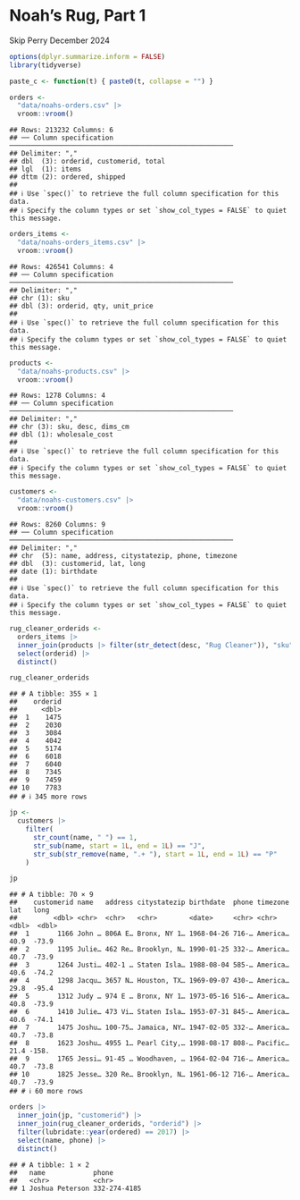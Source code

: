 Noah’s Rug, Part 1
================
Skip Perry
December 2024

``` r
options(dplyr.summarize.inform = FALSE)
library(tidyverse)

paste_c <- function(t) { paste0(t, collapse = "") }
```

``` r
orders <- 
  "data/noahs-orders.csv" |> 
  vroom::vroom()
```

    ## Rows: 213232 Columns: 6
    ## ── Column specification ────────────────────────────────────────────────────────
    ## Delimiter: ","
    ## dbl  (3): orderid, customerid, total
    ## lgl  (1): items
    ## dttm (2): ordered, shipped
    ## 
    ## ℹ Use `spec()` to retrieve the full column specification for this data.
    ## ℹ Specify the column types or set `show_col_types = FALSE` to quiet this message.

``` r
orders_items <- 
  "data/noahs-orders_items.csv" |> 
  vroom::vroom()
```

    ## Rows: 426541 Columns: 4
    ## ── Column specification ────────────────────────────────────────────────────────
    ## Delimiter: ","
    ## chr (1): sku
    ## dbl (3): orderid, qty, unit_price
    ## 
    ## ℹ Use `spec()` to retrieve the full column specification for this data.
    ## ℹ Specify the column types or set `show_col_types = FALSE` to quiet this message.

``` r
products <- 
  "data/noahs-products.csv" |> 
  vroom::vroom()
```

    ## Rows: 1278 Columns: 4
    ## ── Column specification ────────────────────────────────────────────────────────
    ## Delimiter: ","
    ## chr (3): sku, desc, dims_cm
    ## dbl (1): wholesale_cost
    ## 
    ## ℹ Use `spec()` to retrieve the full column specification for this data.
    ## ℹ Specify the column types or set `show_col_types = FALSE` to quiet this message.

``` r
customers <- 
  "data/noahs-customers.csv" |> 
  vroom::vroom()
```

    ## Rows: 8260 Columns: 9
    ## ── Column specification ────────────────────────────────────────────────────────
    ## Delimiter: ","
    ## chr  (5): name, address, citystatezip, phone, timezone
    ## dbl  (3): customerid, lat, long
    ## date (1): birthdate
    ## 
    ## ℹ Use `spec()` to retrieve the full column specification for this data.
    ## ℹ Specify the column types or set `show_col_types = FALSE` to quiet this message.

``` r
rug_cleaner_orderids <- 
  orders_items |> 
  inner_join(products |> filter(str_detect(desc, "Rug Cleaner")), "sku") |> 
  select(orderid) |> 
  distinct()

rug_cleaner_orderids
```

    ## # A tibble: 355 × 1
    ##    orderid
    ##      <dbl>
    ##  1    1475
    ##  2    2030
    ##  3    3084
    ##  4    4042
    ##  5    5174
    ##  6    6018
    ##  7    6040
    ##  8    7345
    ##  9    7459
    ## 10    7783
    ## # ℹ 345 more rows

``` r
jp <- 
  customers |> 
    filter(
      str_count(name, " ") == 1,
      str_sub(name, start = 1L, end = 1L) == "J",
      str_sub(str_remove(name, ".+ "), start = 1L, end = 1L) == "P"
    )

jp
```

    ## # A tibble: 70 × 9
    ##    customerid name   address citystatezip birthdate  phone timezone   lat   long
    ##         <dbl> <chr>  <chr>   <chr>        <date>     <chr> <chr>    <dbl>  <dbl>
    ##  1       1166 John … 806A E… Bronx, NY 1… 1968-04-26 716-… America…  40.9  -73.9
    ##  2       1195 Julie… 462 Re… Brooklyn, N… 1990-01-25 332-… America…  40.7  -73.9
    ##  3       1264 Justi… 402-1 … Staten Isla… 1988-08-04 585-… America…  40.6  -74.2
    ##  4       1298 Jacqu… 3657 N… Houston, TX… 1969-09-07 430-… America…  29.8  -95.4
    ##  5       1312 Judy … 974 E … Bronx, NY 1… 1973-05-16 516-… America…  40.8  -73.9
    ##  6       1410 Julie… 473 Vi… Staten Isla… 1953-07-31 845-… America…  40.6  -74.1
    ##  7       1475 Joshu… 100-75… Jamaica, NY… 1947-02-05 332-… America…  40.7  -73.8
    ##  8       1623 Joshu… 4955 1… Pearl City,… 1998-08-17 808-… Pacific…  21.4 -158. 
    ##  9       1765 Jessi… 91-45 … Woodhaven, … 1964-02-04 716-… America…  40.7  -73.8
    ## 10       1825 Jesse… 320 Re… Brooklyn, N… 1961-06-12 716-… America…  40.7  -73.9
    ## # ℹ 60 more rows

``` r
orders |> 
  inner_join(jp, "customerid") |> 
  inner_join(rug_cleaner_orderids, "orderid") |> 
  filter(lubridate::year(ordered) == 2017) |> 
  select(name, phone) |> 
  distinct()
```

    ## # A tibble: 1 × 2
    ##   name            phone       
    ##   <chr>           <chr>       
    ## 1 Joshua Peterson 332-274-4185
